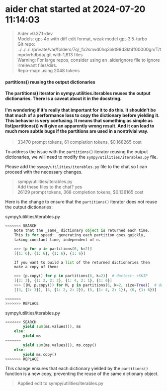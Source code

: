 
# aider chat started at 2024-07-20 11:14:03

> Aider v0.37.1-dev  
> Models: gpt-4o with diff edit format, weak model gpt-3.5-turbo  
> Git repo: ../../../../private/var/folders/7q/_fx2smvd0hq3nkt98d3kt4f00000gn/T/tmpdvrhdbda/.git with 1,813 files  
> Warning: For large repos, consider using an .aiderignore file to ignore irrelevant files/dirs.  
> Repo-map: using 2048 tokens  

#### partitions() reusing the output dictionaries  
#### The partitions() iterator in sympy.utilities.iterables reuses the output dictionaries. There is a caveat about it in the docstring.   
####   
#### I'm wondering if it's really that important for it to do this. It shouldn't be that much of a performance loss to copy the dictionary before yielding it. This behavior is very confusing. It means that something as simple as list(partitions()) will give an apparently wrong result. And it can lead to much more subtle bugs if the partitions are used in a nontrivial way.  
> 33470 prompt tokens, 61 completion tokens, $0.168265 cost  

To address the issue with the `partitions()` iterator reusing the output dictionaries, we will need to modify the `sympy/utilities/iterables.py` file.

Please add the `sympy/utilities/iterables.py` file to the chat so I can proceed with the necessary changes.

> sympy/utilities/iterables.py  
> Add these files to the chat? yes  
> 26129 prompt tokens, 368 completion tokens, $0.136165 cost  

Here is the change to ensure that the `partitions()` iterator does not reuse the output dictionaries:

sympy/utilities/iterables.py
```python
<<<<<<< SEARCH
    Note that the _same_ dictionary object is returned each time.
    This is for speed:  generating each partition goes quickly,
    taking constant time, independent of n.

    >>> [p for p in partitions(6, k=2)]
    [{1: 6}, {1: 6}, {1: 6}, {1: 6}]

    If you want to build a list of the returned dictionaries then
    make a copy of them:

    >>> [p.copy() for p in partitions(6, k=2)]  # doctest: +SKIP
    [{2: 3}, {1: 2, 2: 2}, {1: 4, 2: 1}, {1: 6}]
    >>> [(M, p.copy()) for M, p in partitions(6, k=2, size=True)]  # doctest: +SKIP
    [(3, {2: 3}), (4, {1: 2, 2: 2}), (5, {1: 4, 2: 1}), (6, {1: 6})]

=======
>>>>>>> REPLACE
```

sympy/utilities/iterables.py
```python
<<<<<<< SEARCH
        yield sum(ms.values()), ms
    else:
        yield ms
=======
        yield sum(ms.values()), ms.copy()
    else:
        yield ms.copy()
>>>>>>> REPLACE
```

This change ensures that each dictionary yielded by the `partitions()` function is a new copy, preventing the reuse of the same dictionary object.

> Applied edit to sympy/utilities/iterables.py  
